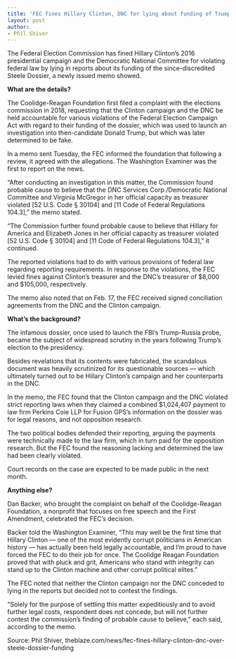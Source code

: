 ```yaml
---
title: 'FEC fines Hillary Clinton, DNC for lying about funding of Trump-Russia dossier hoax'
layout: post
author:
- Phil Shiver
---
```


The Federal Election Commission has fined Hillary Clinton’s 2016 presidential campaign and the Democratic National Committee for violating federal law by lying in reports about its funding of the since-discredited Steele Dossier, a newly issued memo showed.

**What are the details?**

The Coolidge-Reagan Foundation first filed a complaint with the elections commission in 2018, requesting that the Clinton campaign and the DNC be held accountable for various violations of the Federal Election Campaign Act with regard to their funding of the dossier, which was used to launch an investigation into then-candidate Donald Trump, but which was later determined to be fake.

In a memo sent Tuesday, the FEC informed the foundation that following a review, it agreed with the allegations. The Washington Examiner was the first to report on the news.

“After conducting an investigation in this matter, the Commission found probable cause to believe that the DNC Services Corp./Democratic National Committee and Virginia McGregor in her official capacity as treasurer violated [52 U.S. Code § 30104] and [11 Code of Federal Regulations 104.3],” the memo stated.

“The Commission further found probable cause to believe that Hillary for America and Elizabeth Jones in her official capacity as treasurer violated [52 U.S. Code § 30104] and [11 Code of Federal Regulations 104.3],” it continued.

The reported violations had to do with various provisions of federal law regarding reporting requirements. In response to the violations, the FEC levied fines against Clinton’s treasurer and the DNC’s treasurer of $8,000 and $105,000, respectively.

The memo also noted that on Feb. 17, the FEC received signed conciliation agreements from the DNC and the Clinton campaign.

**What’s the background?**

The infamous dossier, once used to launch the FBI’s Trump-Russia probe, became the subject of widespread scrutiny in the years following Trump’s election to the presidency.

Besides revelations that its contents were fabricated, the scandalous document was heavily scrutinized for its questionable sources — which ultimately turned out to be Hillary Clinton’s campaign and her counterparts in the DNC.

In the memo, the FEC found that the Clinton campaign and the DNC violated strict reporting laws when they claimed a combined $1,024,407 payment to law firm Perkins Coie LLP for Fusion GPS’s information on the dossier was for legal reasons, and not opposition research.

The two political bodies defended their reporting, arguing the payments were technically made to the law firm, which in turn paid for the opposition research. But the FEC found the reasoning lacking and determined the law had been clearly violated.

Court records on the case are expected to be made public in the next month.

**Anything else?**

Dan Backer, who brought the complaint on behalf of the Coolidge-Reagan Foundation, a nonprofit that focuses on free speech and the First Amendment, celebrated the FEC’s decision.

Backer told the Washington Examiner, “This may well be the first time that Hillary Clinton — one of the most evidently corrupt politicians in American history — has actually been held legally accountable, and I’m proud to have forced the FEC to do their job for once. The Coolidge Reagan Foundation proved that with pluck and grit, Americans who stand with integrity can stand up to the Clinton machine and other corrupt political elites.”

The FEC noted that neither the Clinton campaign nor the DNC conceded to lying in the reports but decided not to contest the findings.

“Solely for the purpose of settling this matter expeditiously and to avoid further legal costs, respondent does not concede, but will not further contest the commission’s finding of probable cause to believe,” each said, according to the memo.

Source: Phil Shiver, theblaze.com/news/fec-fines-hillary-clinton-dnc-over-steele-dossier-funding

